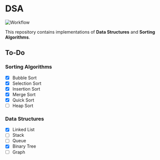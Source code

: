# DSA

![Workflow](https://github.com/mstanimirovic/dsa/actions/workflows/pytest.yml/badge.svg)

This repository contains implementations of **Data Structures** and **Sorting Algorithms**.

## To-Do

### Sorting Algorithms
- [x] Bubble Sort
- [x] Selection Sort
- [x] Insertion Sort
- [x] Merge Sort
- [x] Quick Sort
- [ ] Heap Sort

### Data Structures
- [x] Linked List
- [ ] Stack
- [ ] Queue
- [x] Binary Tree
- [ ] Graph
